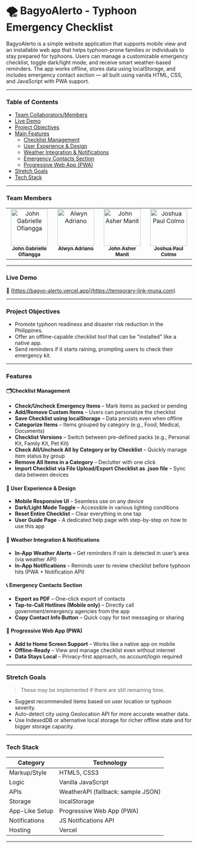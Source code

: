 # 🌪️ BagyoAlerto - Typhoon Emergency Checklist

BagyoAlerto is a simple website application that supports mobile view and an installable web app that helps typhoon-prone families or individuals to stay prepared for typhoons. Users can manage a customizable emergency checklist, toggle dark/light mode, and receive smart weather-based reminders. The app works offline, stores data using localStorage, and includes emergency contact section — all built using vanilla HTML, CSS, and JavaScript with PWA support.

---

### Table of Contents

- [Team Collaborators/Members](#team-members)
- [Live Demo](#live-demo)
- [Project Objectives](#project-objectives)
- [Main Features](#app-features)
  - [Checklist Management](#features)
  - [User Experience & Design](#features)
  - [Weather Integration & Notifications](#features)
  - [Emergency Contacts Section](#features)
  - [Progressive Web App (PWA)](#features)
- [Stretch Goals](#stretch-goals)
- [Tech Stack](#tech-stack)

---

### Team Members
<table>
  <tbody>
    <tr>
      <td align="center" valign="top" width="14.28%">
        <a href="https://github.com/GABlane">
          <img src="https://avatars.githubusercontent.com/u/154031355?v=4" width="100px;" alt="John Gabrielle Ofiangga"/>
          <br/>
          <sub>
          <b>
            John Gabrielle Ofiangga
          </b>
          </sub>
        </a>
      <td align="center" valign="top" width="14.28%">
        <a href="https://github.com/sis0n">
          <img src="https://avatars.githubusercontent.com/u/149801329?v=4" width="100px;" alt="Alwyn Adriano"/>
          <br/>
          <sub>
          <b>
            Alwyn Adriano
          </b>
          </sub>
        </a>
      </td>
      <td align="center" valign="top" width="14.28%">
        <a href="https://github.com/99lash">
          <img src="https://avatars.githubusercontent.com/u/124173983?v=4" width="100px;" alt="John Asher Manit"/>
          <br/>
          <sub>
          <b>
            John Asher Manit
          </b>
          </sub>
        </a>
      </td>
      <td align="center" valign="top" width="14.28%">
        <a href="https://github.com/merikh2004">
          <img src="https://avatars.githubusercontent.com/u/147936249?v=4" width="100px;" alt="Joshua Paul Colmo"/>
          <br/>
          <sub>
          <b>
            Joshua Paul Colmo
          </b>
          </sub>
        </a>
      </td>
    </tr>
  </tbody>
</table>

---

### Live Demo

🔗 [https://bagyo-alerto.vercel.app](https://temporary-link-muna.com)

---

### Project Objectives

- Promote typhoon readiness and disaster risk reduction in the Philippines.
- Offer an offline-capable checklist tool that can be "installed" like a native app.
- Send reminders if it starts raining, prompting users to check their emergency kit.

---

### Features

#### 🗂️Checklist Management
- **Check/Uncheck Emergency Items** – Mark items as packed or pending
- **Add/Remove Custom Items** – Users can personalize the checklist
- **Save Checklist using localStorage** – Data persists even when offline
- **Categorize Items** – Items grouped by category (e.g., Food, Medical, Documents)
- **Checklist Versions** – Switch between pre-defined packs (e.g., Personal Kit, Family Kit, Pet Kit)
- **Check All/Uncheck All by Category or by Checklist** – Quickly manage item status by group
- **Remove All Items in a Category** – Declutter with one click
- **Import Checklist via File Upload/Export Checklist as .json file** – Sync data between devices

#### 📱 User Experience & Design
- **Mobile Responsive UI** – Seamless use on any device
- **Dark/Light Mode Toggle** – Accessible in various lighting conditions
- **Reset Entire Checklist** – Clear everything in one tap
- **User Guide Page** - A dedicated help page with step-by-step on how to use this app


#### 📡 Weather Integration & Notifications
- **In-App Weather Alerts** – Get reminders if rain is detected in user’s area (via weather API)
- **In-App Notifications** – Reminds user to review checklist before typhoon hits (PWA + Notification API)

#### 📞 Emergency Contacts Section
- **Export as PDF** – One-click export of contacts
- **Tap-to-Call Hotlines (Mobile only)** – Directly call government/emergency agencies from the app
- **Copy Contact Info Button** – Quick copy for text messaging or sharing

#### 🧩 Progressive Web App (PWA)
- **Add to Home Screen Support** – Works like a native app on mobile
- **Offline-Ready** – View and manage checklist even without internet
- **Data Stays Local** – Privacy-first approach, no account/login required

---

### Stretch Goals

> These may be implemented if there are still remaining time.

- Suggest recommended items based on user location or typhoon severity.
- Auto-detect city using Geolocation API for more accurate weather data.
- Use IndexedDB or alternative local storage for richer offline state and for bigger storage capacity.

---

### Tech Stack

| Category       | Technology                         |
| -------------- | ---------------------------------- |
| Markup/Style   | HTML5, CSS3                        |
| Logic          | Vanilla JavaScript                 |
| APIs           | WeatherAPI (fallback: sample JSON) |
| Storage        | localStorage                       |
| App-Like Setup | Progressive Web App (PWA)          |
| Notifications  | JS Notifications API               |
| Hosting        | Vercel                             |

---

<!-- 
## Documentation
You can find our documentation on our
[website](https://stretch-goal-muna.com) 
-->
